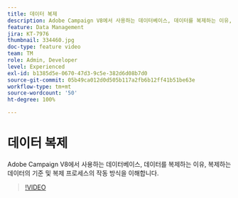 ```yaml
---
title: 데이터 복제
description: Adobe Campaign V8에서 사용하는 데이터베이스, 데이터를 복제하는 이유, 복제하는 데이터의 기준 및 복제 프로세스의 작동 방식을 이해합니다.
feature: Data Management
jira: KT-7976
thumbnail: 334460.jpg
doc-type: feature video
team: TM
role: Admin, Developer
level: Experienced
exl-id: b1385d5e-0670-47d3-9c5e-382d6d08b7d0
source-git-commit: 05b49ca012d0d505b117a2fb6b12ff41b51be63e
workflow-type: tm+mt
source-wordcount: '50'
ht-degree: 100%

---
```


# 데이터 복제

Adobe Campaign V8에서 사용하는 데이터베이스, 데이터를 복제하는 이유, 복제하는 데이터의 기준 및 복제 프로세스의 작동 방식을 이해합니다.

>[!VIDEO](https://video.tv.adobe.com/v/334460?quality=12&learn=on)
